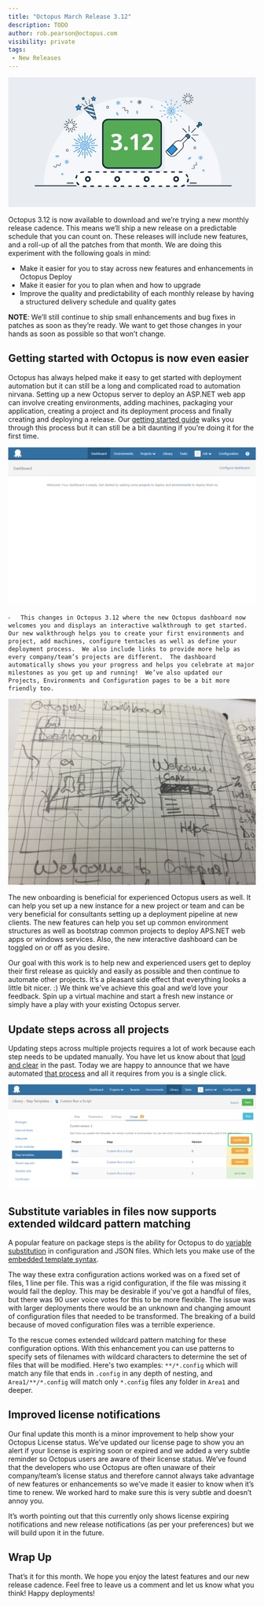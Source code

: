 ```yaml
---
title: "Octopus March Release 3.12"
description: TODO
author: rob.pearson@octopus.com
visibility: private
tags:
 - New Releases
---
```


![Octopus 3.12 release announcement](shipping-3-12_blogimage.png)

Octopus 3.12 is now available to download and we’re trying a new monthly release cadence.  This means we’ll ship a new release on a predictable schedule that you can count on.  These releases will include new features, and a roll-up of all the patches from that month.  We are doing this experiment with the following goals in mind:

- Make it easier for you to stay across new features and enhancements in Octopus Deploy
- Make it easier for you to plan when and how to upgrade
- Improve the quality and predictability of each monthly release by having a structured delivery schedule and quality gates

**NOTE**: We’ll still continue to ship small enhancements and bug fixes in patches as soon as they’re ready.  We want to get those changes in your hands as soon as possible so that won’t change.  

## Getting started with Octopus is now even easier

Octopus has always helped make it easy to get started with deployment automation but it can still be a long and complicated road to  automation nirvana.  Setting up a new Octopus server to deploy an ASP.NET web app can involve creating environments, adding machines, packaging your application, creating a project and its deployment process and finally creating and deploying a release.  Our [getting started guide](https://octopus.com/docs/getting-started) walks you through this process but it can still be a bit daunting if you’re doing it for the first time.  

![](octopus-empty-state.png)

	⁃	This changes in Octopus 3.12 where the new Octopus dashboard now welcomes you and displays an interactive walkthrough to get started.  Our new walkthrough helps you to create your first environments and project, add machines, configure tentacles as well as define your deployment process.  We also include links to provide more help as every company/team’s projects are different.  The dashboard automatically shows you your progress and helps you celebrate at major milestones as you get up and running!  We’ve also updated our Projects, Environments and Configuration pages to be a bit more friendly too.  

![](octopus-dashboard-sketch.jpg)

The new onboarding is beneficial for experienced Octopus users as well.  It can help you set up a new instance for a new project or team and can be very beneficial for consultants setting up a deployment pipeline at new clients.  The new features can help you set up common environment structures as well as bootstrap common projects to deploy APS.NET web apps or windows services.  Also, the new interactive  dashboard can be toggled on or off as you desire.  

Our goal with this work is to help new and experienced users get to deploy their first release as quickly and easily as possible and then continue to automate other projects.  It’s a pleasant side effect that everything looks a little bit nicer. :)  We think we’ve achieve this goal and we’d love your feedback.  Spin up a virtual machine and start a fresh new instance or simply have a play with your existing Octopus server.  

## Update steps across all projects

Updating steps across multiple projects requires a lot of work because each step needs to be updated manually. You have let us know about that [loud and clear](https://octopusdeploy.uservoice.com/forums/170787-general/suggestions/6072178-when-updating-a-step-template-update-across-all) in the past. Today we are happy to announce that we have automated [that process](https://octopus.com/docs/deploying-applications/step-templates/updating-step-templates) and all it requires from you is a single click.

![Step Template Usage](step-templates-usage.png "width=500")


## Substitute variables in files now supports extended wildcard pattern matching

A popular feature on package steps is the ability for Octopus to do [variable substitution](https://octopus.com/docs/deploying-applications/substitute-variables-in-files) in configuration and JSON files. Which lets you make use of the [embedded template syntax](https://octopus.com/docs/reference/variable-substitution-syntax).

The way these extra configuration actions worked was on a fixed set of files, 1 line per file. This was a rigid configuration, if the file was missing it would fail the deploy. This may be desirable if you've got a handful of files, but there was 90 user voice votes for this to be more flexible. The issue was with larger deployments there would be an unknown and changing amount of configuration files that needed to be transformed. The breaking of a build because of moved configuration files was a terrible experience.

To the rescue comes extended wildcard pattern matching for these configuration options. With this enhancement you can use patterns to specify sets of filenames with wildcard characters to determine the set of files that will be modified. Here's two examples: `**/*.config` which will match any file that ends in `.config` in any depth of nesting, and `Area1/**/*.config` will match only `*.config` files any folder in `Area1` and deeper.


## Improved license notifications

Our final update this month is a minor improvement to help show your Octopus License status.   We’ve updated our license page to show you an alert if your license is expiring soon or expired and we added a very subtle reminder so Octopus users are aware of their license status.  We’ve found that the developers who use Octopus are often unaware of their company/team’s license status and therefore cannot always take advantage of new features or enhancements so we’ve made it easier to know when it’s time to renew.  We worked hard to make sure this is very subtle and doesn’t annoy you.  

It’s worth pointing out that this currently only shows license expiring notifications and new release notifications (as per your preferences) but we will build upon it in the future.  

## Wrap Up

That’s it for this month.  We hope you enjoy the latest features and our new release cadence.  Feel free to leave us a comment and let us know what you think!  Happy deployments!  
